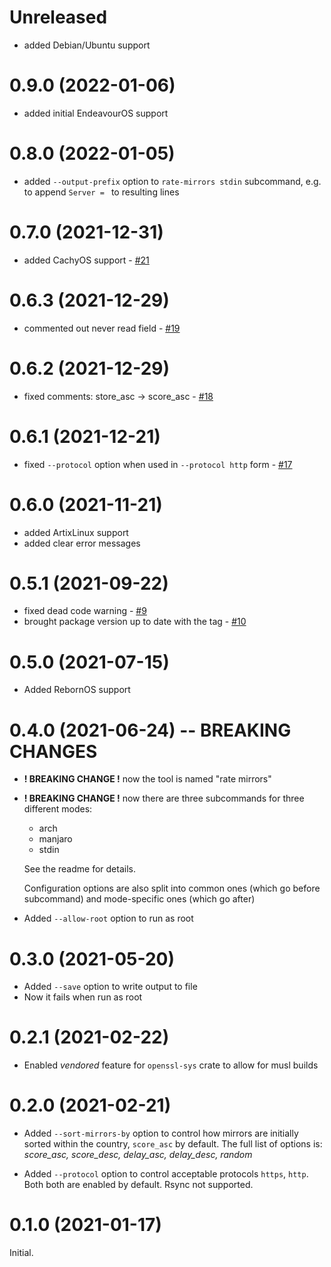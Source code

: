 # Unreleased

- added Debian/Ubuntu support

# 0.9.0 (2022-01-06)

- added initial EndeavourOS support

# 0.8.0 (2022-01-05)

- added `--output-prefix` option to `rate-mirrors stdin` subcommand, e.g. to
  append `Server = ` to resulting lines

# 0.7.0 (2021-12-31)

- added CachyOS support - [#21](https://github.com/westandskif/rate-mirrors/pull/21)

# 0.6.3 (2021-12-29)

- commented out never read field - [#19](https://github.com/westandskif/rate-mirrors/issues/19)

# 0.6.2 (2021-12-29)

- fixed comments: store_asc -> score_asc - [#18](https://github.com/westandskif/rate-mirrors/issues/18)

# 0.6.1 (2021-12-21)

- fixed `--protocol` option when used in `--protocol http` form - [#17](https://github.com/westandskif/rate-mirrors/pull/17)

# 0.6.0 (2021-11-21)

- added ArtixLinux support
- added clear error messages

# 0.5.1 (2021-09-22)

- fixed dead code warning - [#9](https://github.com/westandskif/rate-mirrors/issues/9)
- brought package version up to date with the tag - [#10](https://github.com/westandskif/rate-mirrors/issues/10)

# 0.5.0 (2021-07-15)

- Added RebornOS support

# 0.4.0 (2021-06-24) -- BREAKING CHANGES

- **! BREAKING CHANGE !** now the tool is named "rate mirrors"
- **! BREAKING CHANGE !** now there are three subcommands for three different modes:

  - arch
  - manjaro
  - stdin

  See the readme for details.

  Configuration options are also split into common ones (which go before
  subcommand) and mode-specific ones (which go after)

- Added `--allow-root` option to run as root

# 0.3.0 (2021-05-20)

- Added `--save` option to write output to file
- Now it fails when run as root

# 0.2.1 (2021-02-22)

- Enabled _vendored_ feature for `openssl-sys` crate to allow for musl builds

# 0.2.0 (2021-02-21)

- Added `--sort-mirrors-by` option to control how mirrors are initially sorted
  within the country, `score_asc` by default. The full list of options is:
  _score_asc, score_desc, delay_asc, delay_desc, random_

- Added `--protocol` option to control acceptable protocols `https`, `http`. Both
  both are enabled by default. Rsync not supported.

# 0.1.0 (2021-01-17)

Initial.

